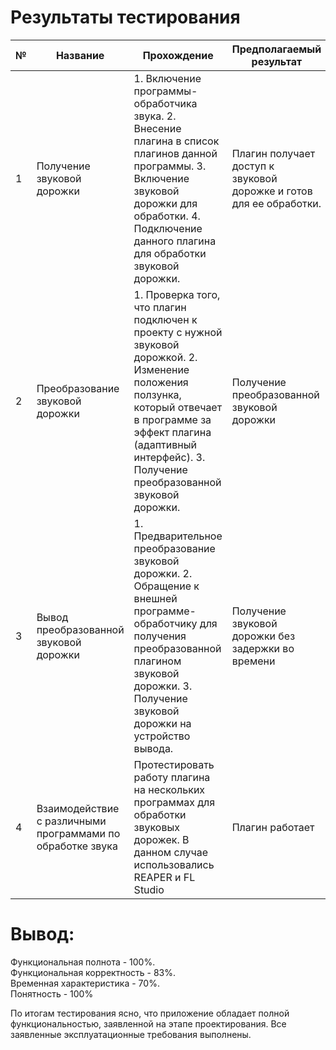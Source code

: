 # Результаты тестирования

| №| Название | Прохождение | Предполагаемый результат | Фактический результат | Оценка|
|---|---|---|---|---|---|
| 1 | Получение звуковой дорожки | 1. Включение программы-обработчика звука.  2. Внесение плагина в список плагинов данной программы.  3. Включение звуковой дорожки для обработки. 4. Подключение данного плагина для обработки звуковой дорожки. | Плагин получает доступ к звуковой дорожке и готов для ее обработки. | Плагин получил доступ к звуковой дорожке | 9 |  
|2|Преобразование звуковой дорожки|1. Проверка того, что плагин подключен к проекту с нужной звуковой дорожкой. 2. Изменение положения ползунка, который отвечает в программе за эффект плагина (адаптивный интерфейс). 3. Получение преобразованной звуковой дорожки.|Получение преобразованной звуковой дорожки|Получение преобразованной звуковой дорожки|9|  
|3|Вывод преобразованной звуковой дорожки|1. Предварительное преобразование звуковой дорожки. 2. Обращение к внешней программе-обработчику для получения преобразованной плагином звуковой дорожки. 3. Получение звуковой дорожки на устройство вывода.|Получение звуковой дорожки без задержки во времени|Получение звуковой дорожки с задержкой в 1с|7|  
|4|Взаимодействие с различными программами по обработке звука|Протестировать работу плагина на нескольких программах для обработки звуковых дорожек. В данном случае использовались REAPER и FL Studio|Плагин работает|Плагин работает|9|

# Вывод:
Функциональная полнота - 100%.  
Функциональная корректность - 83%.  
Временная характеристика - 70%.  
Понятность - 100%

По итогам тестирования ясно, что приложение обладает полной функциональностью, заявленной на этапе проектирования. Все заявленные эксплуатационные требования выполнены.
